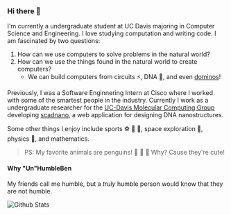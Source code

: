 ### Hi there 👋

I'm currently a undergraduate student at UC Davis majoring in Computer Science and Engineering. I love studying computation and writing code. I am fascinated
by two questions:

1. How can we use computers to solve problems in the natural world?
2. How can we use the things found in the natural world to create computers?
    * We can build computers from circuits :zap:, DNA :dna:, and even [dominos](https://youtu.be/OpLU__bhu2w)!

Previously, I was a Software Enginnering Intern at Cisco where I worked with some of the smartest people in the industry. Currently I work as a 
undergraduate researcher for the [UC-Davis Molecular Computing Group](https://github.com/UC-Davis-molecular-computing) developing [scadnano](https://scadnano.org/),
a web application for designing DNA nanostructures.

Some other things I enjoy include sports :soccer: :football: :basketball:, space exploration :rocket:, physics :apple:, and mathematics.

> PS: My favorite animals are penguins! :penguin: :penguin: :penguin: Why? Cause they're cute!

#### Why "Un"HumbleBen

My friends call me humble, but a *truly* humble person would know that they are not humble.


![Github Stats](https://github-readme-stats.vercel.app/api?username=unhumbleben&show_icons=true)
